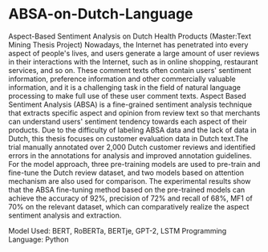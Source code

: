 # ABSA-on-Dutch-Language
Aspect-Based Sentiment Analysis on Dutch Health Products (Master:Text Mining Thesis Project)
Nowadays, the Internet has penetrated into every aspect of people's lives, and users generate a large amount of user reviews in their interactions with the Internet, such as in online shopping, restaurant services, and so on. These comment texts often contain users' sentiment information, preference information and other commercially valuable information, and it is a challenging task in the field of natural language processing to make full use of these user comment texts. Aspect Based Sentiment Analysis (ABSA) is a fine-grained sentiment analysis technique that extracts specific aspect and opinion from review text so that merchants can understand users' sentiment tendency towards each aspect of their products. Due to the difficulty of labeling ABSA data and the lack of data in Dutch, this thesis focuses on customer evaluation data in Dutch text.The trial manually annotated over 2,000 Dutch customer reviews and identified errors in the annotations for analysis and improved annotation guidelines. For the model approach, three pre-training models are used to pre-train and fine-tune the Dutch review dataset, and two models based on attention mechanism are also used for comparison. The experimental results show that the ABSA fine-tuning method based on the pre-trained models can achieve the accuracy of 92\%, precision of 72\% and recall of 68\%, MF1 of 70\% on the relevant dataset, which can comparatively realize the aspect sentiment analysis and extraction.

Model Used: BERT, RoBERTa, BERTje, GPT-2, LSTM
Programming Language: Python
